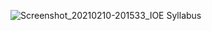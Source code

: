 ![Screenshot_20210210-201533_IOE Syllabus](https://user-images.githubusercontent.com/58425689/107523617-0756b700-6bdd-11eb-9bf5-226cc79d88b4.jpg)
